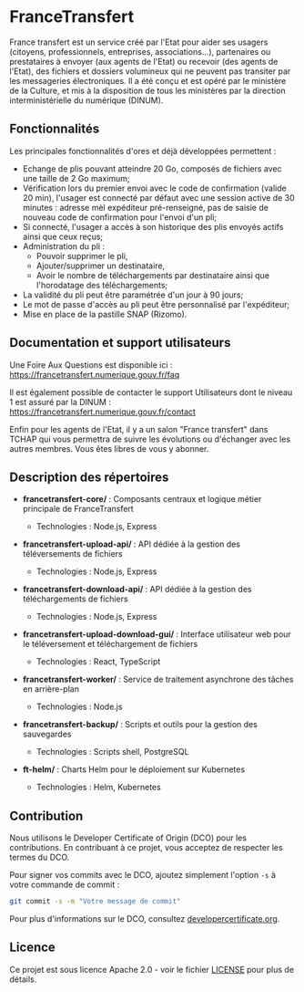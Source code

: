 # FranceTransfert

France transfert est un service créé par l'Etat pour aider ses usagers (citoyens, professionnels, entreprises, associations…), partenaires ou prestataires à envoyer (aux agents de l'Etat) ou recevoir (des agents de l'Etat), des fichiers et dossiers volumineux qui ne peuvent pas transiter par les messageries électroniques. Il a été conçu et est opéré par le ministère de la Culture, et mis à la disposition de tous les ministères par la direction interministérielle du numérique (DINUM). 

## Fonctionnalités

Les principales fonctionnalités d'ores et déjà développées permettent :

* Echange de plis pouvant atteindre 20 Go, composés de fichiers avec une taille de 2 Go maximum;
* Vérification lors du premier envoi avec le code de confirmation (valide 20 min), l'usager est connecté par défaut avec une session active de 30 minutes : adresse mèl expéditeur pré-renseigné, pas de saisie de nouveau code de confirmation pour l'envoi d'un pli;
* Si connecté, l'usager a accès à son historique des plis envoyés actifs ainsi que ceux reçus;
* Administration du pli :
  * Pouvoir supprimer le pli,
  * Ajouter/supprimer un destinataire,
  * Avoir le nombre de téléchargements par destinataire ainsi que l'horodatage des téléchargements;
* La validité du pli peut être paramétrée d'un jour à 90 jours;
* Le mot de passe d'accès au pli peut être personnalisé par l'expéditeur;
* Mise en place de la pastille SNAP (Rizomo).

## Documentation et support utilisateurs

Une Foire Aux Questions est disponible ici : https://francetransfert.numerique.gouv.fr/faq

Il est également possible de contacter le support Utilisateurs dont le niveau 1 est assuré par la DINUM : https://francetransfert.numerique.gouv.fr/contact

Enfin pour les agents de l'Etat, il y a un salon "France transfert" dans TCHAP qui vous permettra de suivre les évolutions ou d'échanger avec les autres membres. Vous êtes libres de vous y abonner.

## Description des répertoires

- **francetransfert-core/** : Composants centraux et logique métier principale de FranceTransfert
  - Technologies : Node.js, Express

- **francetransfert-upload-api/** : API dédiée à la gestion des téléversements de fichiers
  - Technologies : Node.js, Express

- **francetransfert-download-api/** : API dédiée à la gestion des téléchargements de fichiers
  - Technologies : Node.js, Express

- **francetransfert-upload-download-gui/** : Interface utilisateur web pour le téléversement et téléchargement de fichiers
  - Technologies : React, TypeScript

- **francetransfert-worker/** : Service de traitement asynchrone des tâches en arrière-plan
  - Technologies : Node.js

- **francetransfert-backup/** : Scripts et outils pour la gestion des sauvegardes
  - Technologies : Scripts shell, PostgreSQL

- **ft-helm/** : Charts Helm pour le déploiement sur Kubernetes
  - Technologies : Helm, Kubernetes

## Contribution

Nous utilisons le Developer Certificate of Origin (DCO) pour les contributions. En contribuant à ce projet, vous acceptez de respecter les termes du DCO.

Pour signer vos commits avec le DCO, ajoutez simplement l'option `-s` à votre commande de commit :

```bash
git commit -s -m "Votre message de commit"
```

Pour plus d'informations sur le DCO, consultez [developercertificate.org](https://developercertificate.org/).

## Licence

Ce projet est sous licence Apache 2.0 - voir le fichier [LICENSE](LICENSE.txt) pour plus de détails. 